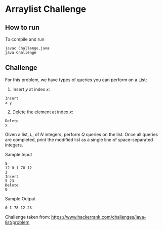 # Arraylist Challenge

## How to run

To compile and run

```
javac Challenge.java
java Challenge
```

## Challenge

For this problem, we have  types of queries you can perform on a List:

1. Insert _y_ at index _x_:
```
Insert
x y
```
2. Delete the element at index _x_:
```
Delete
x
```

Given a list, _L_, of _N_ integers, perform _Q_  queries on the list. Once all queries are completed, print the modified list as a single line of space-separated integers.

Sample Input
```
5
12 0 1 78 12
2
Insert
5 23
Delete
0
```

Sample Output
```
0 1 78 12 23
```

Challenge taken from: https://www.hackerrank.com/challenges/java-list/problem